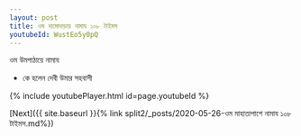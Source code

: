 ```yaml
---
layout: post
title: ওম দামোদাড়ায় নামায ১০৮ টাইমস
youtubeId: WustEo5y0pQ
---
```

 
 
 ওম উমপাঠায়ে নামায  
 
 -  কে হলেন দেবী উমার সহবাসী 
 
  
 
  
 
 
 
 
 
 


{% include youtubePlayer.html id=page.youtubeId %}
 
[Next]({{ site.baseurl }}{% link  split2/_posts/2020-05-26-ওম মাহাতাপাশে নামায ১০৮ টাইমস.md%})
 
